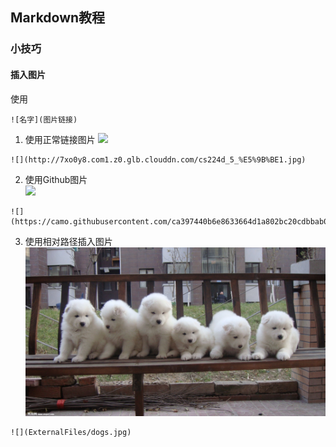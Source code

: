 ## Markdown教程
### 小技巧
#### 插入图片
使用
```
![名字](图片链接)
```
1. 使用正常链接图片
![](http://7xo0y8.com1.z0.glb.clouddn.com/cs224d_5_%E5%9B%BE1.jpg)
```
![](http://7xo0y8.com1.z0.glb.clouddn.com/cs224d_5_%E5%9B%BE1.jpg)
```

2. 使用Github图片  
![](https://camo.githubusercontent.com/ca397440b6e8633664d1a802bc20cdbbab0ec81b/687474703a2f2f692e6372656174697665636f6d6d6f6e732e6f72672f6c2f62792d6e632d6e642f342e302f38387833312e706e67)
```
![](https://camo.githubusercontent.com/ca397440b6e8633664d1a802bc20cdbbab0ec81b/687474703a2f2f692e6372656174697665636f6d6d6f6e732e6f72672f6c2f62792d6e632d6e642f342e302f38387833312e706e67)
```

3. 使用相对路径插入图片  
![](ExternalFiles/dogs.jpg)
```
![](ExternalFiles/dogs.jpg)
```
